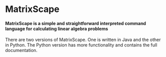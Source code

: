 # MatrixScape
#### MatrixScape is a simple and straightforward interpreted command language for calculating linear algebra problems

There are two versions of MatrixScape. One is written in Java and the other in Python.
The Python version has more functionality and contains the full documentation.
